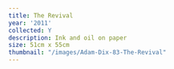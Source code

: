 ```yaml
---
title: The Revival
year: '2011'
collected: Y
description: Ink and oil on paper
size: 51cm x 55cm
thumbnail: "/images/Adam-Dix-83-The-Revival"
---
```

